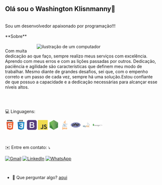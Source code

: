 ## Olá sou o Washington Klisnmanny👋

<br />
Sou um desenvolvedor apaixonado por programação!!! 

<br />
<br />
**Sobre**
<br />
<br />
<img src="https://raw.githubusercontent.com/MicaelliMedeiros/micaellimedeiros/master/image/computer-illustration.png" alt="ilustração de um computador" min-width="400px" max-width="400px" width="400px" align="right">

<p align="left"> 
  Com muita dedicação ao que faço, sempre realizo meus serviços com excelência. Aprendo com meus erros e com as lições passadas por outros. Dedicação, paciência e agilidade são características que definem meu modo de trabalhar. Mesmo diante de grandes desafios, sei que, com o empenho correto e um passo de cada vez, sempre há uma solução.Estou confiante de que possuo a capacidade e a dedicação necessárias para alcançar esse níveis altos.
</p>
<br />
<br />
<p align="left">
  💻 Linguagens:
  
<code><img height="32" src="https://raw.githubusercontent.com/github/explore/80688e429a7d4ef2fca1e82350fe8e3517d3494d/topics/html/html.png" alt="HTML5"/></code>
<code><img height="32" src="https://raw.githubusercontent.com/github/explore/80688e429a7d4ef2fca1e82350fe8e3517d3494d/topics/css/css.png" alt="CSS"/></code>
<code><img height="32" src="https://raw.githubusercontent.com/github/explore/80688e429a7d4ef2fca1e82350fe8e3517d3494d/topics/bootstrap/bootstrap.png" alt="Bootstrap"/></code>
<code><img height="32" src="https://raw.githubusercontent.com/github/explore/80688e429a7d4ef2fca1e82350fe8e3517d3494d/topics/javascript/javascript.png" alt="Javascript"/></code>
<code><img height="32" src="https://raw.githubusercontent.com/github/explore/80688e429a7d4ef2fca1e82350fe8e3517d3494d/topics/nodejs/nodejs.png" alt="Nodejs"/></code>
<code><img height="32" src="https://raw.githubusercontent.com/github/explore/80688e429a7d4ef2fca1e82350fe8e3517d3494d/topics/java/java.png" alt="Java"/></code>
<code><img height="32" src="https://raw.githubusercontent.com/github/explore/80688e429a7d4ef2fca1e82350fe8e3517d3494d/topics/php/php.png" alt="PHP"/></code>
<code><img height="32" src="https://raw.githubusercontent.com/github/explore/80688e429a7d4ef2fca1e82350fe8e3517d3494d/topics/mysql/mysql.png" alt="MySQL"/></code>
<code><img height="32" src="https://raw.githubusercontent.com/github/explore/80688e429a7d4ef2fca1e82350fe8e3517d3494d/topics/mongodb/mongodb.png" alt="MongoDB"/></code>

</p>
<br />
<p align="left">
  ✉️ Entre em contato: ⤵️

</p>

<p align="left">
  <a href="mailto:klisnmanny@gmail.com" title="Gmail">
  <img src="https://img.shields.io/badge/-Gmail-FF0000?style=flat-square&labelColor=FF0000&logo=gmail&logoColor=white&link=klisnmanny" alt="Gmail"/></a>
  <a href="https://www.linkedin.com/in/washington-klisnmanny/" title="LinkedIn"><img src="https://img.shields.io/badge/-Linkedin-0e76a8?style=flat-square&logo=Linkedin&logoColor=white&link=https://www.linkedin.com/in/washington-klisnmanny/" alt="LinkedIn"/></a>
  <a href="https://api.whatsapp.com/send?phone=5588999754105" title="WhatsApp">
  <img src="https://img.shields.io/badge/-WhatsApp-25d366?style=flat-square&labelColor=25d366&logo=whatsapp&logoColor=white&link=API-DO-SEU-WHATSAPP" alt="WhatsApp"/></a>
</p>
<br />

- 💬 Que perguntar algo? [aqui](https://github.com/klisnmanny/klisnmanny/issues)

